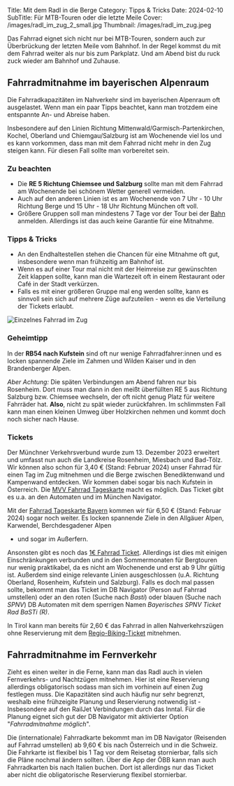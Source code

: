 Title: Mit dem Radl in die Berge
Category: Tipps & Tricks
Date: 2024-02-10
SubTitle: Für MTB-Touren oder die letzte Meile
Cover: /images/radl_im_zug_2_small.jpg
Thumbnail: /images/radl_im_zug.jpeg

Das Fahrrad eignet sich nicht nur bei MTB-Touren, sondern auch zur Überbrückung
der letzten Meile vom Bahnhof. In der Regel kommst du mit dem Fahrrad weiter als
nur bis zum Parkplatz. Und am Abend bist du ruck zuck wieder am Bahnhof und Zuhause.

## Fahrradmitnahme im bayerischen Alpenraum

Die Fahrradkapazitäten im Nahverkehr sind im bayerischen Alpenraum
oft ausgelastet. Wenn man ein paar Tipps beachtet, kann man trotzdem
eine entspannte An- und Abreise haben.

Insbesondere auf den Linien Richtung Mittenwald/Garmisch-Partenkirchen, Kochel, Oberland
und Chiemgau/Salzburg ist am Wochenende viel los und es kann vorkommen, dass man mit dem
Fahrrad nicht mehr in den Zug steigen kann. Für diesen Fall sollte man vorbereitet sein.

### Zu beachten

 * Die **RE 5 Richtung Chiemsee und Salzburg** sollte man mit dem Fahrrad am Wochenende bei
 schönem Wetter generell vermeiden.
 * Auch auf den anderen Linien ist es am Wochenende von 7 Uhr - 10 Uhr Richtung Berge und
 15 Uhr - 18 Uhr Richtung München oft voll.
 * Größere Gruppen soll man mindestens 7 Tage vor der Tour bei der [Bahn](https://www.bahn.de/service/individuelle-reise/fahrrad/fahrrad-gruppenreise) anmelden. Allerdings ist das auch keine Garantie für eine Mitnahme.

### Tipps & Tricks

 * An den Endhaltestellen stehen die Chancen für eine Mitnahme oft gut, insbesondere wenn man
 frühzeitig am Bahnhof ist.
 * Wenn es auf einer Tour mal nicht mit der Heimreise zur gewünschten Zeit klappen sollte, kann
 man die Wartezeit oft in einem Restaurant oder Café in der Stadt verkürzen.
 * Falls es mit einer größeren Gruppe mal eng werden sollte, kann es sinnvoll sein sich auf
 mehrere Züge aufzuteilen - wenn es die Verteilung der Tickets erlaubt.

 ![Einzelnes Fahrrad im Zug](images/radl_im_zug.jpeg)

### Geheimtipp

In der **RB54 nach Kufstein** sind oft nur wenige Fahrradfahrer:innen und es locken spannende Ziele
im Zahmen und Wilden Kaiser und in den Brandenberger Alpen.

_Aber Achtung:_ Die späten Verbindungen am Abend fahren nur bis Rosenheim. Dort muss man dann
in den meißt überfüllten RE 5 aus Richtung Salzburg bzw. Chiemsee wechseln, der oft nicht
genug Platz für weitere Fahrräder hat. **Also**, nicht zu spät wieder zurückfahren. Im schlimmsten
Fall kann man einen kleinen Umweg über Holzkirchen nehmen und kommt doch noch sicher nach Hause.

### Tickets

Der Münchner Verkehrsverbund wurde zum 13. Dezember 2023 erweitert und umfasst nun
auch die Landkreise Rosenheim, Miesbach und Bad-Tölz. Wir können also schon für
3,40 € (Stand: Februar 2024) unser Fahrrad für einen Tag im Zug mitnehmen und die
Berge zwischen Benediktenwand und Kampenwand entdecken. Wir kommen dabei sogar bis nach Kufstein
in Österreich. Die [MVV Fahrrad Tageskarte](https://www.mvv-muenchen.de/ticketshop-preise/tickets-tageskarten/fahrrad-tageskarte/index.html) macht es möglich. Das Ticket gibt es u.a.
an den Automaten und im München Navigator.

Mit der [Fahrrad Tageskarte Bayern](https://bahnland-bayern.de/de/ticket/fahrrad-tageskarte-bayern) kommen wir für 6,50 € (Stand: Februar 2024) sogar noch
weiter. Es locken spannende Ziele in den Allgäuer Alpen, Karwendel, Berchdesgadener Alpen
- und sogar im Außerfern.

Ansonsten gibt es noch das [1€ Fahrrad Ticket](https://bahnland-bayern.de/de/tickets/fahrradmitnahme/ticket/basti-r). Allerdings ist dies mit einigen Einschränkungen
verbunden und in den Sommermonaten für Bergtouren nur wenig praktikabel, da es nicht am
Wochenende und erst ab 9 Uhr gültig ist. Außerdem sind einige relevante Linien ausgeschlossen
(u.A. Richtung Oberland, Rosenheim, Kufstein und Salzburg). Falls es doch mal passen sollte,
bekommt man das Ticket im DB Navigator (Person auf Fahrrad umstellen) oder an den roten (Suche
nach _Basti_) oder blauen (Suche nach _SPNV_) DB Automaten mit dem sperrigen Namen
_Bayerisches SPNV Ticket Rad BaSTi (R)_.

In Tirol kann man bereits für 2,60 € das Fahrrad in allen Nahverkehrszügen ohne
Reservierung mit dem [Regio-Biking-Ticket](https://www.oebb.at/de/regionale-angebote/tirol/rad-und-zug) mitnehmen. 

## Fahrradmitnahme im Fernverkehr

Zieht es einen weiter in die Ferne, kann man das Radl auch in vielen Fernverkehrs- und Nachtzügen
mitnehmen. Hier ist eine Reservierung allerdings obligatorisch sodass man sich im vorhinein auf einen 
Zug festlegen muss. Die Kapazitäten sind auch häufig nur sehr begrenzt, weshalb eine frühzeigite Planung und
Reservierung notwendig ist - Insbesondere auf den RailJet Verbindungen durch das Inntal. Für die
Planung eignet sich gut der DB Navigator mit aktivierter Option "_Fahrradmitnahme möglich_".

Die (internationale) Fahrradkarte bekommt man im DB Navigator (Reisenden auf Fahrrad umstellen) ab 9,60 €
bis nach Österreich und in die Schweiz. Die Fahrkarte ist flexibel bis 1 Tag vor dem Reisetag stornierbar,
falls sich die Pläne nochmal ändern sollten. Über die App der ÖBB kann man auch Fahrradkarten bis nach
Italien buchen. Dort ist allerdings nur das Ticket aber nicht die obligatorische Reservierung flexibel
stornierbar.
